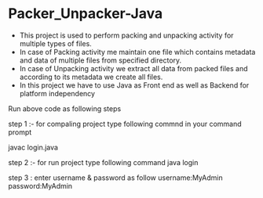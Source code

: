 # Packer_Unpacker-Java
- This project is used to perform packing and unpacking activity for multiple types of files. 
- In case of Packing activity me maintain one file which contains metadata and data of multiple files from specified directory. 
- In case of Unpacking activity we extract all data from packed files and according to its metadata we create all files. 
- In this project we have to use Java as Front end as well as Backend for platform independency

Run above code as following steps

step 1 :- for compaling project type following commnd in your command prompt

javac login.java

step 2 :- for run project type following command
java login

step 3 : enter username & password as follow
username:MyAdmin password:MyAdmin
